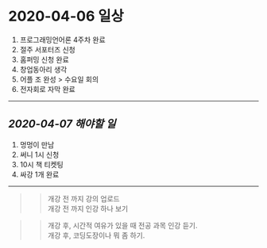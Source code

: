 # 2020-04-06 일상 

1. 프로그래밍언어론 4주차 완료
2. 절주 서포터즈 신청
3. 홈퍼밍 신청 완료
4. 창업동아리 생각
5. 어플 조 완성 > 수요일 회의
6. 전자회로 자막 완료

-----------------------------------
## *2020-04-07 해야할 일*
1. 멍멍이 만남
2. 써니 1시 신청
3. 10시 책 티켓팅
4. 싸강 1개 완료

------------

>> 개강 전 까지 강의 업로드<br>
>> 개강 전 까지 인강 하나 보기

>> 개강 후, 시간적 여유가 있을 때 전공 과목 인강 듣기.<br>
>> 개강 후, 코딩도장이나 뭐 좀 하기. 